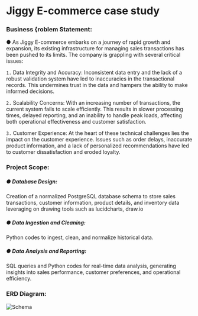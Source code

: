 # Jiggy E-commerce case study

 ### Business {roblem Statement:
● As Jiggy E-commerce embarks on a journey of rapid growth and expansion, its existing infrastructure
for managing sales transactions has been pushed to its limits. The company is grappling with several
critical issues:

`1.` Data Integrity and Accuracy: Inconsistent data entry and the lack of a robust validation system
have led to inaccuracies in the transactional records. This undermines trust in the data and
hampers the ability to make informed decisions.

`2.` Scalability Concerns: With an increasing number of transactions, the current system fails to scale
efficiently. This results in slower processing times, delayed reporting, and an inability to handle
peak loads, affecting both operational effectiveness and customer satisfaction.

`3.` Customer Experience: At the heart of these technical challenges lies the impact on the customer
experience. Issues such as order delays, inaccurate product information, and a lack of
personalized recommendations have led to customer dissatisfaction and eroded loyalty.

### Project Scope:
##### ● Database Design:
Creation of a normalized PostgreSQL database schema to store sales transactions, customer
information, product details, and inventory data leveraging on drawing tools such as lucidcharts,
draw.io
##### ● Data Ingestion and Cleaning:
Python codes to ingest, clean, and normalize historical data.
##### ● Data Analysis and Reporting:
SQL queries and Python codes for real-time data analysis, generating insights into sales performance,
customer preferences, and operational efficiency.

### ERD Diagram:

![Schema](https://github.com/user-attachments/assets/9fbb8ff9-2268-4d0a-9cac-7307d8d655bf)
